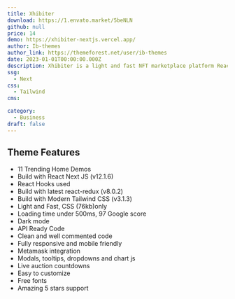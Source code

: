```yaml
---
title: Xhibiter
download: https://1.envato.market/5beNLN
github: null
price: 14
demo: https://xhibiter-nextjs.vercel.app/
author: Ib-themes 
author_link: https://themeforest.net/user/ib-themes
date: 2023-01-01T00:00:00.000Z
description: Xhibiter is a light and fast NFT marketplace platform React template. It’s Built with the most modern tools – Tailwind CSS, React, Redux, Next JS.
ssg:
  - Next
css:
  - Tailwind
cms:

category:
  - Business
draft: false
---
```

## Theme Features

- 11 Trending Home Demos
- Build with React Next JS (v12.1.6)
- React Hooks used
- Build with latest react-redux (v8.0.2)
- Build with Modern Tailwind CSS (v3.1.3)
- Light and Fast, CSS (76kb)only
- Loading time under 500ms, 97 Google score
- Dark mode
- API Ready Code
- Clean and well commented code
- Fully responsive and mobile friendly
- Metamask integration
- Modals, tooltips, dropdowns and chart js
- Live auction countdowns
- Easy to customize
- Free fonts
- Amazing 5 stars support
